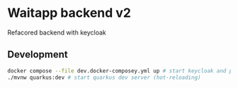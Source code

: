# Waitapp backend v2

Refacored backend with keycloak

## Development

```bash
docker compose --file dev.docker-composey.yml up # start keycloak and postgres
./mvnw quarkus:dev # start quarkus dev server (hot-reloading)
```
